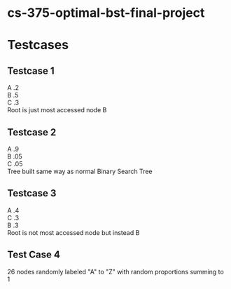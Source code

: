 # cs-375-optimal-bst-final-project

# Testcases
## Testcase 1

A .2\
B .5\
C .3\
Root is just most accessed node B
## Testcase 2

A .9\
B .05\
C .05\
Tree built same way as normal Binary Search Tree
## Testcase 3

A .4\
C .3\
B .3\
Root is not most accessed node but instead B

## Test Case 4
26 nodes randomly labeled "A" to "Z" with random proportions summing to 1
